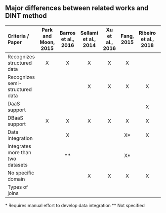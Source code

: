 ## Major differences between related works and DINT method

Criteria / Paper                  | Park and Moon, 2015 | Barros et al., 2016 | Sellami et al., 2014 | Xu et al., 2016 | Fang, 2015 | Ribeiro et al., 2018 | **Our DINT**
:---------------------------------|:-------------------:|:-------------------:|:--------------------:|:---------------:|:----------:|:--------------------:|:-------------:
Recognizes structured data        |X                    |X                    |X                     |X                |X           |                      |X
Recognizes semi-structured data   |                     |                     |X                     |X                |X           |X                     |X
DaaS support                      |                     |                     |                      |                 |            |X                     |X
DBaaS support                     |X                    |X                    |X                     |X                |X           |X                     |X
Data integration                  |                     |X                    |                      |                 |X*          |X                     |X
Integrates more than two datasets |                     |**                   |                      |                 |X*          |                      |X
No specific domain                |                     |                     |X                     |X                |X           |X                     |X
Types of joins                    |                     |                     |                      |                 |            |                      |X


\* Requires manual effort to develop data integration
** Not specified
